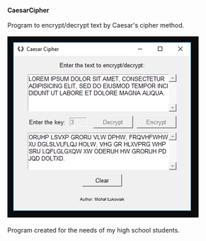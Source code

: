 <b>CaesarCipher</b><br><br>
Program to encrypt/decrypt text by Caesar's cipher method.<br><br>
<img src="cc_screen.jpg"/><br><br>
Program created for the needs of my high school students.
